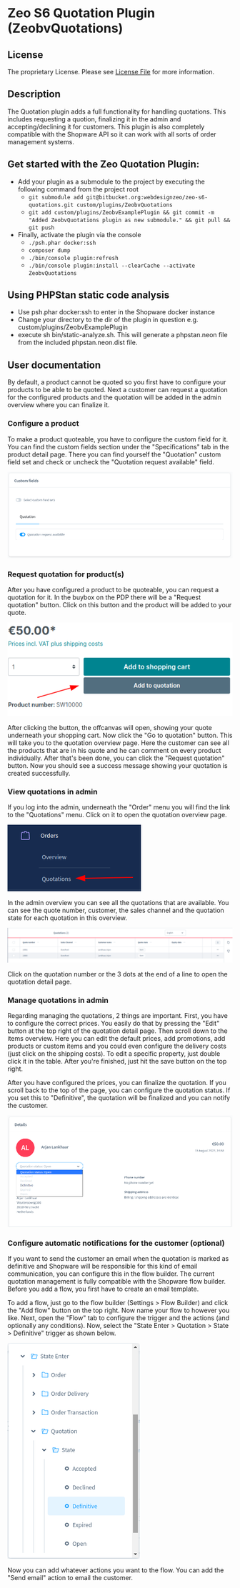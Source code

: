 # Zeo S6 Quotation Plugin (ZeobvQuotations)

## License

The proprietary License. Please see [License File](LICENSE) for more information.

## Description

The Quotation plugin adds a full functionality for handling quotations. This includes 
requesting a quotion, finalizing it in the admin and accepting/declining it for customers.
This plugin is also completely compatible with the Shopware API so it can work with all 
sorts of order management systems.

## Get started with the Zeo Quotation Plugin:

- Add your plugin as a submodule to the project by executing the following command from the project root
    - ``git submodule add git@bitbucket.org:webdesignzeo/zeo-s6-quotations.git custom/plugins/ZeobvQuotations``
    - ``git add custom/plugins/ZeobvExamplePlugin && git commit -m "Added ZeobvQuotations plugin as new submodule." && git pull && git push``
- Finally, activate the plugin via the console
    - ``./psh.phar docker:ssh``
    - ``composer dump``
    - ``./bin/console plugin:refresh``
    - ``./bin/console plugin:install --clearCache --activate ZeobvQuotations``

## Using PHPStan static code analysis
- Use psh.phar docker:ssh to enter in the Shopware docker instance
- Change your directory to the dir of the plugin in question e.g. custom/plugins/ZeobvExamplePlugin
- execute sh bin/static-analyze.sh. This will generate a phpstan.neon file from the included phpstan.neon.dist file.

## User documentation
By default, a product cannot be quoted so you first have to configure your products to be able to be quoted.
Next a customer can request a quotation for the configured products and the quotation will be added in the admin overview where you can finalize it.

### Configure a product
To make a product quoteable, you have to configure the custom field for it. You can find the custom fields section
under the "Specifications" tab in the product detail page. There you can find yourself the "Quotation" custom field set and check or uncheck the "Quotation request available" field.

![](./images/admin_product_detail_quotation_custom_field.png)

### Request quotation for product(s)
After you have configured a product to be quoteable, you can request a quotation for it. In the buybox on the PDP there will
be a "Request quotation" button. Click on this button and the product will be added to your quote.

![](./images/storefront_product_detail_quotation_button.png)

After clicking the button, the offcanvas will open, showing your quote underneath your shopping cart. Now click the "Go to quotation" button.
This will take you to the quotation overview page. Here the customer can see all the products that are in his quote and he can comment on every
product individually. After that's been done, you can click the "Request quotation" button. Now you should see a success message showing your quotation
is created successfully.

### View quotations in admin
If you log into the admin, underneath the "Order" menu you will find the link to the "Quotations" menu. Click on it to open the quotation overview page.

![](./images/admin_sidebar_menu_quotation_overview_link.png)

In the admin overview you can see all the quotations that are available. You can see the quote number, customer, the sales channel and the 
quotation state for each quotation in this overview.

![](./images/admin_quotations_list_quotation_overview_page.png)

Click on the quotation number or the 3 dots at the end of a line to open the quotation detail page.

### Manage quotations in admin
Regarding managing the quotations, 2 things are important. First, you have to configure the correct prices. You easily do that by pressing the "Edit"
button at the top right of the quotation detail page. Then scroll down to the items overview. Here you can edit the default prices, add promotions, 
add products or custom items and you could even configure the delivery costs (just click on the shipping costs). To edit a specific property, just double
click it in the table. After you're finished, just hit the save button on the top right.

After you have configured the prices, you can finalize the quotation. If you scroll back to the top of the page, you can configure the quotation status.
If you set this to "Definitive", the quotation will be finalized and you can notify the customer.

![](./images/admin_quotation_detail_state_machine_state_transitions.png)

### Configure automatic notifications for the customer (optional)
If you want to send the customer an email when the quotation is marked as definitive and Shopware will be responsible for this kind of email communication,
you can configure this in the flow builder. The current quotation management is fully compatible with the Shopware flow builder. 
Before you add a flow, you first have to create an email template.

To add a flow, just go to the flow builder (Settings > Flow Builder) and click the "Add flow" button on the top right. Now name your flow to however you like.
Next, open the "Flow" tab to configure the trigger and the actions (and optionally any conditions). Now, select the 
"State Enter > Quotation > State > Definitive" trigger as shown below.

![](./images/admin_flow_create_select_trigger.png)

Now you can add whatever actions you want to the flow. You can add the "Send email" action to email the customer.
